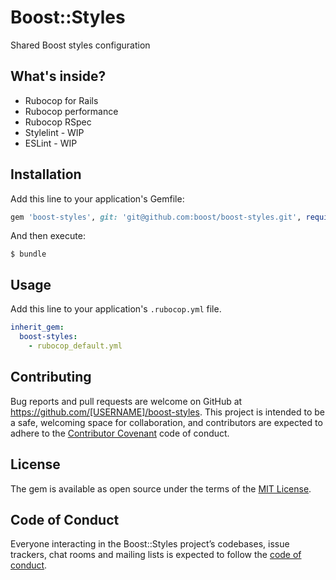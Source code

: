 # Boost::Styles

Shared Boost styles configuration

## What's inside?
* Rubocop for Rails
* Rubocop performance
* Rubocop RSpec
* Stylelint - WIP
* ESLint - WIP

## Installation

Add this line to your application's Gemfile:

```ruby
gem 'boost-styles', git: 'git@github.com:boost/boost-styles.git', require: false
```

And then execute:

    $ bundle

## Usage

Add this line to your application's `.rubocop.yml` file.

```yaml
inherit_gem: 
  boost-styles:
    - rubocop_default.yml
```

## Contributing

Bug reports and pull requests are welcome on GitHub at https://github.com/[USERNAME]/boost-styles. This project is intended to be a safe, welcoming space for collaboration, and contributors are expected to adhere to the [Contributor Covenant](http://contributor-covenant.org) code of conduct.

## License

The gem is available as open source under the terms of the [MIT License](https://opensource.org/licenses/MIT).

## Code of Conduct

Everyone interacting in the Boost::Styles project’s codebases, issue trackers, chat rooms and mailing lists is expected to follow the [code of conduct](https://github.com/[USERNAME]/boost-styles/blob/master/CODE_OF_CONDUCT.md).
